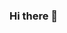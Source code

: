 ### Hi there 👋

<!--
**mohsinkhanshaik/mohsinkhanshaik** is a ✨ _special_ ✨ repository because its `README.md` (this file) appears on your GitHub profile.

Here are some ideas to get you started:

- 🔭 I’m currently working on slef profile portfolio
- 🌱 I’m currently learning ...
- 👯 I’m looking to collaborate on ...
- 🤔 I’m looking for help with ...
- 💬 Ask me about HTML , CSS , BOOTSTRAP , JAVASCRIPT .
- 📫 How to reach me: shaikmohsinkhan1704@gmail.com
- 😄 Pronouns: he/him
- ⚡ Fun fact: ...
-->
